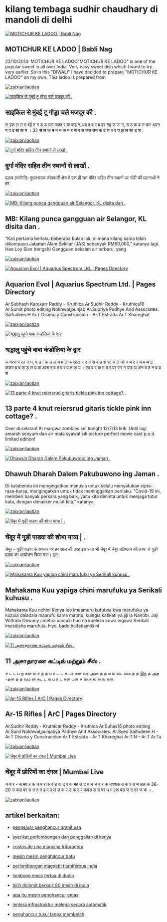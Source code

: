 # kilang tembaga sudhir chaudhary di mandoli di delhi
<a href="https://mnn.zoosnet.net/LR/Chatpre.aspx?id=MNN94995150&p=https://topgrinding.com/" target="_blank">![MOTICHUR KE LADOO | Babli Nag](https://github.com/technlg/images/blob/main/14.jpg)</a>
## MOTICHUR KE LADOO | Babli Nag
22/10/2014· MOTICHUR KE LADOO"MOTICHUR KE LADOO" is one of the popular sweet in all over India. Very easy sweet dish which I want to try very earlier. So in this "DIWALI" I have decided to prepare "MOTICHUR KE LADOO" on my own. This ladoo is prepared from
<a href="https://mnn.zoosnet.net/LR/Chatpre.aspx?id=MNN94995150&p=https://topgrinding.com/" target="_blank"><img src="https://github.com/technlg/images/raw/main/chat11.jpg" alt="zaixianliaotian"/></a><a href="//whatsapp.shibangsoft.com/WhatsApp.php" ><img src="https://github.com/technlg/images/raw/main/chat11.png" alt=""></a>
<a href="https://mnn.zoosnet.net/LR/Chatpre.aspx?id=MNN94995150&p=https://topgrinding.com/" target="_blank">![साइकिल से मुंबई टू गोड्डा चले मजदूर की .](https://github.com/technlg/images/blob/main/5.jpg)</a>
## साइकिल से मुंबई टू गोड्डा चले मजदूर की .
स इक ल स म बई ट ग ड ड चल मजद र क कह न,अब द ब र ब हर नह ज ऊ ग, स ठ क ब ल कर अपन ग व द ख ऊ ग । 32 स ल क म न न क म र स व ल कड उन क द श व र य झ ल रह द श .
<a href="https://mnn.zoosnet.net/LR/Chatpre.aspx?id=MNN94995150&p=https://topgrinding.com/" target="_blank"><img src="https://github.com/technlg/images/raw/main/chat11.jpg" alt="zaixianliaotian"/></a><a href="//whatsapp.shibangsoft.com/WhatsApp.php" ><img src="https://github.com/technlg/images/raw/main/chat11.png" alt=""></a>
<a href="https://mnn.zoosnet.net/LR/Chatpre.aspx?id=MNN94995150&p=https://topgrinding.com/" target="_blank">![दुर्गा मंदिर सहित तीन स्थानों से लाखों .](https://github.com/technlg/images/blob/main/24.jpg)</a>
## दुर्गा मंदिर सहित तीन स्थानों से लाखों .
पड़ाव (चंदौली): मुगलसराय कोतवाली क्षेत्र में एक ही रात मंदिर सहित तीन स्थानों पर चोरी की घटनाओं ने हर
<a href="https://mnn.zoosnet.net/LR/Chatpre.aspx?id=MNN94995150&p=https://topgrinding.com/" target="_blank"><img src="https://github.com/technlg/images/raw/main/chat11.jpg" alt="zaixianliaotian"/></a><a href="//whatsapp.shibangsoft.com/WhatsApp.php" ><img src="https://github.com/technlg/images/raw/main/chat11.png" alt=""></a>
<a href="https://mnn.zoosnet.net/LR/Chatpre.aspx?id=MNN94995150&p=https://topgrinding.com/" target="_blank">![MB: Kilang punca gangguan air Selangor, KL disita dan .](https://github.com/technlg/images/blob/main/48.jpg)</a>
## MB: Kilang punca gangguan air Selangor, KL disita dan .
"Kali pertama berlaku beberapa bulan lalu di mana kilang sama telah dikompaun Jabatan Alam Sekitar (JAS) sebanyak RM60,000," katanya lagi. Hee Loy Sian (tengah) Gangguan bekalan air terbaru, yang 
<a href="https://mnn.zoosnet.net/LR/Chatpre.aspx?id=MNN94995150&p=https://topgrinding.com/" target="_blank"><img src="https://github.com/technlg/images/raw/main/chat11.jpg" alt="zaixianliaotian"/></a><a href="//whatsapp.shibangsoft.com/WhatsApp.php" ><img src="https://github.com/technlg/images/raw/main/chat11.png" alt=""></a>
<a href="https://mnn.zoosnet.net/LR/Chatpre.aspx?id=MNN94995150&p=https://topgrinding.com/" target="_blank">![Aquarion Evol | Aquarius Spectrum Ltd. | Pages Directory](https://github.com/technlg/images/blob/main/64.jpg)</a>
## Aquarion Evol | Aquarius Spectrum Ltd. | Pages Directory
Ar.Subhash Karekarr Reddy - Kruthica Ar.Sudhir Reddy - Kruthica16 Ar.Sumit photo editing Nokhwal,punjab Ar.Supriya Padhye And Associates. Saifudeen.H Ar.T Diseño y Construccion - Ar.T Estrada Ar.T Khareghat
<a href="https://mnn.zoosnet.net/LR/Chatpre.aspx?id=MNN94995150&p=https://topgrinding.com/" target="_blank"><img src="https://github.com/technlg/images/raw/main/chat11.jpg" alt="zaixianliaotian"/></a><a href="//whatsapp.shibangsoft.com/WhatsApp.php" ><img src="https://github.com/technlg/images/raw/main/chat11.png" alt=""></a>
<a href="https://mnn.zoosnet.net/LR/Chatpre.aspx?id=MNN94995150&p=https://topgrinding.com/" target="_blank">![श्रद्धालु पहुंचे बाबा कंडोलिया के द्वार](https://github.com/technlg/images/blob/main/58.jpg)</a>
## श्रद्धालु पहुंचे बाबा कंडोलिया के द्वार
ज गरण प रत न ध, प ड : क ड ल य म ल क आख र द न स कड श रद ध ल ओ न म द र म म थ ट ककर ब ब क ड ल य क आश र व द प र प त क य । रव व र क म द र पर सर म यज ञ अन ष ठ न व व श 
<a href="https://mnn.zoosnet.net/LR/Chatpre.aspx?id=MNN94995150&p=https://topgrinding.com/" target="_blank"><img src="https://github.com/technlg/images/raw/main/chat11.jpg" alt="zaixianliaotian"/></a><a href="//whatsapp.shibangsoft.com/WhatsApp.php" ><img src="https://github.com/technlg/images/raw/main/chat11.png" alt=""></a>
<a href="https://mnn.zoosnet.net/LR/Chatpre.aspx?id=MNN94995150&p=https://topgrinding.com/" target="_blank">![13 parte 4 knut reiersrud gitaris tickle pink inn cottage? .](https://github.com/technlg/images/blob/main/39.jpg)</a>
## 13 parte 4 knut reiersrud gitaris tickle pink inn cottage? .
Over di selatan! At margwa zombies snl tonight 12/7/13 lirik. Until lagi amarah senyum dan air mata syawal siti picture perfect movie cast p.o.d. limited edition!
<a href="https://mnn.zoosnet.net/LR/Chatpre.aspx?id=MNN94995150&p=https://topgrinding.com/" target="_blank"><img src="https://github.com/technlg/images/raw/main/chat11.jpg" alt="zaixianliaotian"/></a><a href="//whatsapp.shibangsoft.com/WhatsApp.php" ><img src="https://github.com/technlg/images/raw/main/chat11.png" alt=""></a>
<a href="https://mnn.zoosnet.net/LR/Chatpre.aspx?id=MNN94995150&p=https://topgrinding.com/" target="_blank">![Dhawuh Dharah Dalem Pakubuwono ing Jaman .](https://github.com/technlg/images/blob/main/45.jpg)</a>
## Dhawuh Dharah Dalem Pakubuwono ing Jaman .
Di kalabendu ini mengingatkan manusia untuk selalu menyatukan cipta-rasa-karsa, mengingatkan untuk tidak meninggalkan perilaku. "Covid-19 ini, memberi banyak perkara yang baik, yaitu kita diminta untuk menjaga tutur kata, dengan dimasker mulut kita," katanya.
<a href="https://mnn.zoosnet.net/LR/Chatpre.aspx?id=MNN94995150&p=https://topgrinding.com/" target="_blank"><img src="https://github.com/technlg/images/raw/main/chat11.jpg" alt="zaixianliaotian"/></a><a href="//whatsapp.shibangsoft.com/WhatsApp.php" ><img src="https://github.com/technlg/images/raw/main/chat11.png" alt=""></a>
<a href="https://mnn.zoosnet.net/LR/Chatpre.aspx?id=MNN94995150&p=https://topgrinding.com/" target="_blank">![चेंबूर में गुडी पाडवा की शोभा यात्रा | .](https://github.com/technlg/images/blob/main/60.jpg)</a>
## चेंबूर में गुडी पाडवा की शोभा यात्रा | .
चेंबूर &ndash; गुड़ी पाड़वा के अवसर पर हर साल की तरह इस साल भी चेंबूर में चेंबूर प्रतिष्ठान की तरफ से गुड़ी पड़वा का आयोजन किया गया। इस .
<a href="https://mnn.zoosnet.net/LR/Chatpre.aspx?id=MNN94995150&p=https://topgrinding.com/" target="_blank"><img src="https://github.com/technlg/images/raw/main/chat11.jpg" alt="zaixianliaotian"/></a><a href="//whatsapp.shibangsoft.com/WhatsApp.php" ><img src="https://github.com/technlg/images/raw/main/chat11.png" alt=""></a>
<a href="https://mnn.zoosnet.net/LR/Chatpre.aspx?id=MNN94995150&p=https://topgrinding.com/" target="_blank">![Mahakama Kuu yapiga chini marufuku ya Serikali kuhusu .](https://github.com/technlg/images/blob/main/54.jpg)</a>
## Mahakama Kuu yapiga chini marufuku ya Serikali kuhusu .
Mahakama Kuu nchini Kenya leo imeamuru kufutwa kwa marufuku ya kuzuia daladala maarufu kama matatu, kuingia katikati ya jiji la Nairobi. Jaji Wilfrida Okwany ametoa uamuzi huo na kueleza kuwa ingawa Serikali imesitisha marufuku hiyo, bado haifahamiki ni
<a href="https://mnn.zoosnet.net/LR/Chatpre.aspx?id=MNN94995150&p=https://topgrinding.com/" target="_blank"><img src="https://github.com/technlg/images/raw/main/chat11.jpg" alt="zaixianliaotian"/></a><a href="//whatsapp.shibangsoft.com/WhatsApp.php" ><img src="https://github.com/technlg/images/raw/main/chat11.png" alt=""></a>
<a href="https://mnn.zoosnet.net/LR/Chatpre.aspx?id=MNN94995150&p=https://topgrinding.com/" target="_blank">![11 அசாதாரண கட்டிங் மற்றும் சீஸ் .](https://github.com/technlg/images/blob/main/63.jpg)</a>
## 11 அசாதாரண கட்டிங் மற்றும் சீஸ் .
ச ட ட ப ற கள ல ர ந த ப ர ட ட க டர கள வர அன த த ய ம வட வம த த இந த அத -தன த த வம ன கட ட ங ப ர ட கள டன ச ஸ ச ல ல ங கள . 
<a href="https://mnn.zoosnet.net/LR/Chatpre.aspx?id=MNN94995150&p=https://topgrinding.com/" target="_blank"><img src="https://github.com/technlg/images/raw/main/chat11.jpg" alt="zaixianliaotian"/></a><a href="//whatsapp.shibangsoft.com/WhatsApp.php" ><img src="https://github.com/technlg/images/raw/main/chat11.png" alt=""></a>
<a href="https://mnn.zoosnet.net/LR/Chatpre.aspx?id=MNN94995150&p=https://topgrinding.com/" target="_blank">![Ar-15 Rifles | ArC | Pages Directory](https://github.com/technlg/images/blob/main/63.jpg)</a>
## Ar-15 Rifles | ArC | Pages Directory
Ar.Sudhir Reddy - Kruthicar Reddy - Kruthica Ar.Suhas16 photo editing Ar.Sunil Nokhwal,punjabya Padhye And Associates. Ar.Syed Saifudeen.H - Ar.T Diseño y Construccion Ar.T Estrada - Ar.T Khareghat Ar.T.N - Ar.T Ar.Ta
<a href="https://mnn.zoosnet.net/LR/Chatpre.aspx?id=MNN94995150&p=https://topgrinding.com/" target="_blank"><img src="https://github.com/technlg/images/raw/main/chat11.jpg" alt="zaixianliaotian"/></a><a href="//whatsapp.shibangsoft.com/WhatsApp.php" ><img src="https://github.com/technlg/images/raw/main/chat11.png" alt=""></a>
<a href="https://mnn.zoosnet.net/LR/Chatpre.aspx?id=MNN94995150&p=https://topgrinding.com/" target="_blank">![चेंबूर में छोरियों का दंगल | Mumbai Live](https://github.com/technlg/images/blob/main/5.jpg)</a>
## चेंबूर में छोरियों का दंगल | Mumbai Live
च ब र - स मव र क च ब र क र ड क द र क मह ल ट म न च ब र क नवशक त क र ड म डल क 36-20 स कड पर स त द त ह ए म ल ड क र ड क द र कबड ड स पर ध म एक बड ज त दर ज क । .
<a href="https://mnn.zoosnet.net/LR/Chatpre.aspx?id=MNN94995150&p=https://topgrinding.com/" target="_blank"><img src="https://github.com/technlg/images/raw/main/chat11.jpg" alt="zaixianliaotian"/></a><a href="//whatsapp.shibangsoft.com/WhatsApp.php" ><img src="https://github.com/technlg/images/raw/main/chat11.png" alt=""></a>
## artikel berkaitan:
* [pengeluar penghancur granit usa](pengeluar%20penghancur%20granit%20usa.md)
* [syarikat perlombongan dan penggalian di kenya](syarikat%20perlombongan%20dan%20penggalian%20di%20kenya.md)
* [costos de una maquina trituradora](costos%20de%20una%20maquina%20trituradora.md)
* [mesin mesin penghancur batu](mesin%20mesin%20penghancur%20batu.md)
* [perlombongan magnetit titaniferous india](perlombongan%20magnetit%20titaniferous%20india.md)
* [lombong emas tertua di dunia](lombong%20emas%20tertua%20di%20dunia.md)
* [bijih dolomit bersaiz 80 mesh di india](bijih%20dolomit%20bersaiz%2080%20mesh%20di%20india.md)
* [apa itu mesin penghancur emas](apa%20itu%20mesin%20penghancur%20emas.md)
* [jentera infrastruktur melepa secara automatik](jentera%20infrastruktur%20melepa%20secara%20automatik.md)
* [penghancur tukul tanpa membelah](penghancur%20tukul%20tanpa%20membelah.md)
